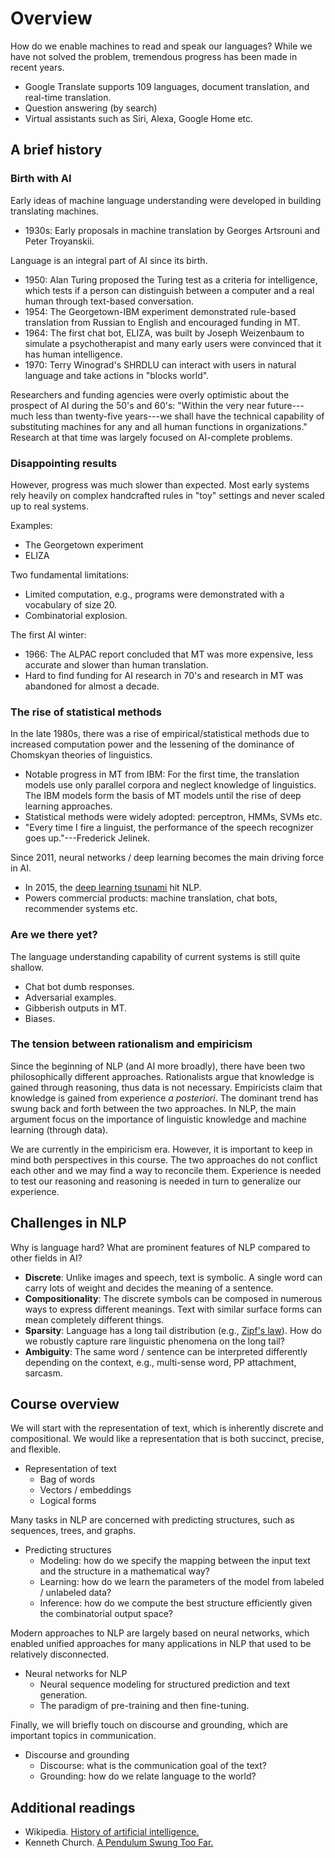 # Overview

How do we enable machines to read and speak our languages? 
While we have not solved the problem, tremendous progress has been made in recent years.

- Google Translate supports 109 languages, document translation, and real-time translation.
- Question answering (by search)
- Virtual assistants such as Siri, Alexa, Google Home etc.

## A brief history
### Birth with AI
Early ideas of machine language understanding were developed in building translating machines.

- 1930s: Early proposals in machine translation by Georges Artsrouni and Peter Troyanskii.

Language is an integral part of AI since its birth.

- 1950: Alan Turing proposed the Turing test as a criteria for intelligence, which tests if a person can distinguish between a computer and a real human through text-based conversation.
- 1954: The Georgetown-IBM experiment demonstrated rule-based translation from Russian to English and encouraged funding in MT.
- 1964: The first chat bot, ELIZA, was built by Joseph Weizenbaum to simulate a psychotherapist and many early users were convinced that it has human intelligence.
- 1970: Terry Winograd's SHRDLU can interact with users in natural language and take actions in "blocks world".

Researchers and funding agencies were overly optimistic about the prospect of AI during the 50's and 60's:
"Within the very near future---much less than twenty-five years---we shall have the technical capability of substituting machines for any and all human functions in organizations."
Research at that time was largely focused on AI-complete problems.

### Disappointing results
However, progress was much slower than expected. 
Most early systems rely heavily on complex handcrafted rules in "toy" settings and
never scaled up to real systems.

Examples:

- The Georgetown experiment
- ELIZA

Two fundamental limitations:

- Limited computation, e.g., programs were demonstrated with a vocabulary of size 20.
- Combinatorial explosion.

The first AI winter:

- 1966: The ALPAC report concluded that MT was more expensive, less accurate and slower than human translation.
- Hard to find funding for AI research in 70's and research in MT was abandoned for almost a decade.

### The rise of statistical methods
In the late 1980s, there was a rise of empirical/statistical methods due to increased computation power and the lessening of the dominance of Chomskyan theories of linguistics.

- Notable progress in MT from IBM: For the first time, the translation models use only parallel corpora and neglect knowledge of linguistics.
The IBM models form the basis of MT models until the rise of deep learning approaches.
- Statistical methods were widely adopted: perceptron, HMMs, SVMs etc.
- "Every time I fire a linguist, the performance of the speech recognizer goes up."---Frederick Jelinek.

Since 2011, neural networks / deep learning becomes the main driving force in AI.
- In 2015, the [deep learning tsunami](https://www.mitpressjournals.org/doi/pdf/10.1162/COLI_a_00239) hit NLP.
- Powers commercial products: machine translation, chat bots, recommender systems etc.

### Are we there yet?
The language understanding capability of current systems is still quite shallow.

- Chat bot dumb responses.
- Adversarial examples. 
- Gibberish outputs in MT.
- Biases.

### The tension between rationalism and empiricism
Since the beginning of NLP (and AI more broadly), there have been two philosophically different approaches.
Rationalists argue that knowledge is gained through reasoning, thus data is not necessary.
Empiricists claim that knowledge is gained from experience *a posteriori*.
The dominant trend has swung back and forth between the two approaches.
In NLP, the main argument focus on the importance of linguistic knowledge and machine learning (through data).

We are currently in the empiricism era.
However, it is important to keep in mind both perspectives in this course.
The two approaches do not conflict each other and we may find a way to reconcile them.
Experience is needed to test our reasoning and reasoning is needed in turn to generalize our experience.

## Challenges in NLP
Why is language hard? What are prominent features of NLP compared to other fields in AI?

- **Discrete**: Unlike images and speech, text is symbolic. A single word can carry lots of weight and decides the meaning of a sentence.
- **Compositionality**: The discrete symbols can be composed in numerous ways to express different meanings. Text with similar surface forms can mean completely different things.
- **Sparsity**: Language has a long tail distribution (e.g., [Zipf's law](https://en.wikipedia.org/wiki/Zipf%27s_law)). How do we robustly capture rare linguistic phenomena on the long tail?
- **Ambiguity**: The same word / sentence can be interpreted differently depending on the context, e.g., multi-sense word, PP attachment, sarcasm.

## Course overview
We will start with the representation of text, which is inherently discrete and compositional.
We would like a representation that is both succinct, precise, and flexible.

- Representation of text
    - Bag of words
    - Vectors / embeddings
    - Logical forms

Many tasks in NLP are concerned with predicting structures, such as sequences, trees, and graphs.

- Predicting structures
    - Modeling: how do we specify the mapping between the input text and the structure in a mathematical way? 
    - Learning: how do we learn the parameters of the model from labeled / unlabeled data? 
    - Inference: how do we compute the best structure efficiently given the combinatorial output space? 

Modern approaches to NLP are largely based on neural networks,
which enabled unified approaches for many applications in NLP that used to be relatively disconnected.

- Neural networks for NLP
    - Neural sequence modeling for structured prediction and text generation.
    - The paradigm of pre-training and then fine-tuning.

Finally, we will briefly touch on discourse and grounding, which are important topics in communication. 

- Discourse and grounding
    - Discourse: what is the communication goal of the text?
    - Grounding: how do we relate language to the world?

## Additional readings 
- Wikipedia. [History of artificial intelligence.](https://en.wikipedia.org/wiki/History_of_artificial_intelligence)
- Kenneth Church. [A Pendulum Swung Too Far.](http://languagelog.ldc.upenn.edu/myl/ldc/swung-too-far.pdf)
